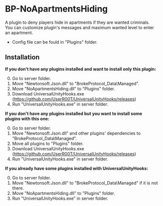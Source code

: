 # BP-NoApartmentsHiding

A plugin to deny players hide in apartments if they are wanted criminals.
You can customize plugin's messages and maximum wanted level to enter an apartment.
- Config file can be fould in "Plugins" folder.

## Installation

**If you don't have any plugins installed and want to install only this plugin:**

0. Go to server folder.
1. Move "Newtonsoft.Json.dll" to "BrokeProtocol_Data\Managed".
2. Move "NoApartmentsHiding.dll" to "Plugins" folder.
3. Download UniversalUnityHooks.exe (https://github.com/UserR00T/UniversalUnityHooks/releases)
4. Run "UniversalUnityHooks.exe" in server folder.

**If you don't have any plugins installed but you want to install some plugins with this one:**

0. Go to server folder.
1. Move "Newtonsoft.Json.dll" and other plugins' dependencies to "BrokeProtocol_Data\Managed".
2. Move all plugins to "Plugins" folder.
3. Download UniversalUnityHooks.exe (https://github.com/UserR00T/UniversalUnityHooks/releases)
4. Run "UniversalUnityHooks.exe" in server folder.

**If you already have some plugins installed with UniversalUnityHooks:**

0. Go to server folder.
1. Move "Newtonsoft.Json.dll" to "BrokeProtocol_Data\Managed" if it is not there.
2. Move "NoApartmentsHiding.dll" to "Plugins" folder.
3. Run "UniversalUnityHooks.exe" in server folder.
